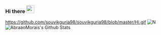 ### Hi there <img src="https://wakatime.com/share/@ceed7482-a97f-44a7-86e9-1af3262cb255/b23152ea-4ed1-4604-861a-c5cb802b8329.svg" width="25">
https://github.com/souvikguria98/souvikguria98/blob/master/Hi.gif
![N](https://wakatime.com/share/@ceed7482-a97f-44a7-86e9-1af3262cb255/b23152ea-4ed1-4604-861a-c5cb802b8329.svg)
<img align="center" src="https://github-readme-stats.vercel.app/api?username=AbraaoMorais&include_all_commits=true&count_private=true&show_icons=true&line_height=20&title_color=7A7ADB&icon_color=2234AE&text_color=D3D3D3&bg_color=0,000000,130F40" alt="AbraaoMorais's Github Stats">


<!--
**AbraaoMorais/AbraaoMorais** is a ✨ _special_ ✨ repository because its `README.md` (this file) appears on your GitHub profile.

Here are some ideas to get you started:

- 🔭 I’m currently working on ...
- 🌱 I’m currently learning ...
- 👯 I’m looking to collaborate on ...
- 🤔 I’m looking for help with ...
- 💬 Ask me about ...
- 📫 How to reach me: ...
- 😄 Pronouns: ...
- ⚡ Fun fact: ...
-->
